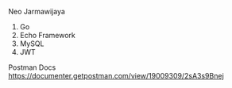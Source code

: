 Neo Jarmawijaya

1. Go
2. Echo Framework
3. MySQL
4. JWT

Postman Docs
https://documenter.getpostman.com/view/19009309/2sA3s9Bnej
